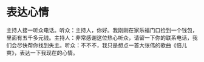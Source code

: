 # 表达心情

主持人接一听众电话。听众：主持人，你好。我刚刚在家乐福门口捡到一个钱包，里面有五千多元钱。主持人：非常感谢这位热心听众，请留一下你的联系电话，我们会尽快帮你找到失主。听众：不不不，我只是想点一首大张伟的歌曲《倍儿爽》，表达一下我现在的心情。